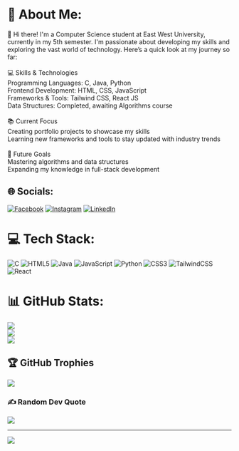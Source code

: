# 💫 About Me:
👋 Hi there! I'm a Computer Science student at East West University, currently in my 5th semester. I'm passionate about developing my skills and exploring the vast world of technology. Here’s a quick look at my journey so far:<br><br>💻 Skills & Technologies<br>Programming Languages: C, Java, Python<br>Frontend Development: HTML, CSS, JavaScript<br>Frameworks & Tools: Tailwind CSS, React JS<br>Data Structures: Completed, awaiting Algorithms course<br><br>📚 Current Focus<br>Creating portfolio projects to showcase my skills<br>Learning new frameworks and tools to stay updated with industry trends<br><br>🚀 Future Goals<br>Mastering algorithms and data structures<br>Expanding my knowledge in full-stack development


## 🌐 Socials:
[![Facebook](https://img.shields.io/badge/Facebook-%231877F2.svg?logo=Facebook&logoColor=white)](https://facebook.com/Nadim_Srabon) [![Instagram](https://img.shields.io/badge/Instagram-%23E4405F.svg?logo=Instagram&logoColor=white)](https://instagram.com/nadimsrabon_) [![LinkedIn](https://img.shields.io/badge/LinkedIn-%230077B5.svg?logo=linkedin&logoColor=white)](https://linkedin.com/in/nadim_srabon) 

# 💻 Tech Stack:
![C](https://img.shields.io/badge/c-%2300599C.svg?style=for-the-badge&logo=c&logoColor=white) ![HTML5](https://img.shields.io/badge/html5-%23E34F26.svg?style=for-the-badge&logo=html5&logoColor=white) ![Java](https://img.shields.io/badge/java-%23ED8B00.svg?style=for-the-badge&logo=openjdk&logoColor=white) ![JavaScript](https://img.shields.io/badge/javascript-%23323330.svg?style=for-the-badge&logo=javascript&logoColor=%23F7DF1E) ![Python](https://img.shields.io/badge/python-3670A0?style=for-the-badge&logo=python&logoColor=ffdd54) ![CSS3](https://img.shields.io/badge/css3-%231572B6.svg?style=for-the-badge&logo=css3&logoColor=white) ![TailwindCSS](https://img.shields.io/badge/tailwindcss-%2338B2AC.svg?style=for-the-badge&logo=tailwind-css&logoColor=white) ![React](https://img.shields.io/badge/react-%2320232a.svg?style=for-the-badge&logo=react&logoColor=%2361DAFB)
# 📊 GitHub Stats:
![](https://github-readme-stats.vercel.app/api?username=nadim-srabon&theme=shadow_blue&hide_border=false&include_all_commits=false&count_private=false)<br/>
![](https://github-readme-streak-stats.herokuapp.com/?user=nadim-srabon&theme=shadow_blue&hide_border=false)<br/>
![](https://github-readme-stats.vercel.app/api/top-langs/?username=nadim-srabon&theme=shadow_blue&hide_border=false&include_all_commits=false&count_private=false&layout=compact)

## 🏆 GitHub Trophies
![](https://github-profile-trophy.vercel.app/?username=nadim-srabon&theme=radical&no-frame=false&no-bg=true&margin-w=4)

### ✍️ Random Dev Quote
![](https://quotes-github-readme.vercel.app/api?type=horizontal&theme=radical)

---
[![](https://visitcount.itsvg.in/api?id=nadim-srabon&icon=0&color=0)](https://visitcount.itsvg.in)

<!-- Proudly created with GPRM ( https://gprm.itsvg.in ) -->
